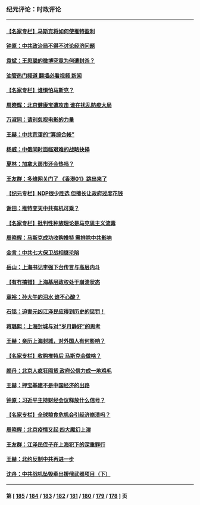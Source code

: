 ### 纪元评论：时政评论
---
#### [【名家专栏】马斯克将如何使推特盈利](../../pages/nsc1025/n13724094.md?05010330) 
#### [钟原：中共政治局不得不讨论经济问题](../../pages/nsc1025/n13723818.md?05010330) 
#### [袁斌：王思聪的微博究竟为何遭封杀？](../../pages/nsc1025/n13723814.md?05010330) 
#### [油管热门频道 翻墙必看视频 新闻](ok?05010330)
#### [【名家专栏】谁惧怕马斯克？](../../pages/nsc1025/n13723351.md?05010330) 
#### [周晓辉：北京健康宝遭攻击 谁在扰乱防疫大局](../../pages/nsc1025/n13723338.md?05010330) 
#### [万淑同：请别忽视电影的力量](../../pages/nsc1025/n13723311.md?05010330) 
#### [王赫：中共荒谬的“算综合帐”](../../pages/nsc1025/n13723268.md?05010330) 
#### [杨威：中俄同时面临艰难的战略抉择](../../pages/nsc1025/n13722845.md?05010330) 
#### [夏林：加拿大房市还会热吗？](../../pages/nsc1025/n13722804.md?05010330) 
#### [王友群：多维网关门了 《香港01》跳出来了](../../pages/nsc1025/n13722730.md?05010330) 
#### [【纪元专栏】NDP很少胜选 但擅长让政府过度花钱](../../pages/nsc1025/n13722792.md?05010330) 
#### [谢田：推特变天中共有机可乘？](../../pages/nsc1025/n13722766.md?05010330) 
#### [【名家专栏】批判性种族理论是马克思主义流毒](../../pages/nsc1025/n13722517.md?05010330) 
#### [周晓辉：马斯克成功收购推特 需排除中共影响](../../pages/nsc1025/n13722696.md?05010330) 
#### [金言：中共七大保卫战相继沦陷](../../pages/nsc1025/n13722685.md?05010330) 
#### [岳山：上海书记李强下台传言与高层内斗](../../pages/nsc1025/n13722153.md?05010330) 
#### [【有冇搞错】上海基层政权处于崩溃状态](../../pages/nsc1025/n13722253.md?05010330) 
#### [章裕：孙大午的泪水 谁不心酸？](../../pages/nsc1025/n13722367.md?05010330) 
#### [石铭：迫害元凶江泽民应得到历史的惩罚！](../../pages/nsc1025/n13722322.md?05010330) 
#### [蒋璐熙：上海封城与对“岁月静好”的思考](../../pages/nsc1025/n13722275.md?05010330) 
#### [王赫：亲历上海封城，对外国人有何影响？](../../pages/nsc1025/n13722243.md?05010330) 
#### [【名家专栏】收购推特后 马斯克会做啥？](../../pages/nsc1025/n13721589.md?05010330) 
#### [颜丹：北京人疯狂囤货 政府公信力成一地鸡毛](../../pages/nsc1025/n13721938.md?05010330) 
#### [王赫：押宝基建不是中国经济的出路](../../pages/nsc1025/n13721532.md?05010330) 
#### [钟原：习近平主持财经会议释放什么信号？](../../pages/nsc1025/n13721336.md?05010330) 
#### [【名家专栏】全球粮食危机会引经济崩溃吗？](../../pages/nsc1025/n13721031.md?05010330) 
#### [周晓辉：北京疫情又起  四大魔幻上演](../../pages/nsc1025/n13721195.md?05010330) 
#### [王友群：江泽民侄子在上海犯下的深重罪行](../../pages/nsc1025/n13720477.md?05010330) 
#### [王赫：北约反制中共再进一步](../../pages/nsc1025/n13720643.md?05010330) 
#### [沈舟：中共战机坠毁牵出援俄武器项目（下）](../../pages/nsc1025/n13720613.md?05010330) 

---
#### 第 [ [185](./185.md?05010330) / [184](./184.md?05010330) / [183](./183.md?05010330) / [182](./182.md?05010330) / [181](./181.md?05010330) / [180](./180.md?05010330) / [179](./179.md?05010330) / [178](./178.md?05010330) ] 页
